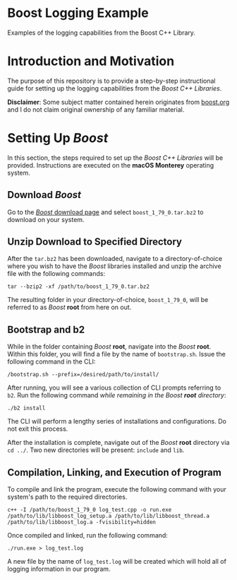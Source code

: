 # Boost Logging Example 

Examples of the logging capabilities from the Boost C++ Library. 

# Introduction and Motivation 

The purpose of this repository is to provide a step-by-step instructional guide for setting up the logging capabilities from the _Boost C++ Libraries_. 

__Disclaimer__: Some subject matter contained herein originates from [boost.org](https://www.boost.org/) and I do not claim original ownership of any familiar material. 

# Setting Up _Boost_

In this section, the steps required to set up the _Boost C++ Libraries_ will be provided. Instructions are executed on the __macOS Monterey__ operating system. 

## Download _Boost_

Go to the [_Boost_ download page](https://www.boost.org/) and select `boost_1_79_0.tar.bz2` to download on your system. 

## Unzip Download to Specified Directory 

After the `tar.bz2` has been downloaded, navigate to a directory-of-choice where you wish to have the _Boost_ libraries installed and unzip the archive file with the following commands:

```
tar --bzip2 -xf /path/to/boost_1_79_0.tar.bz2
```

The resulting folder in your directory-of-choice, `boost_1_79_0`, will be referred to as _Boost_ __root__ from here on out. 

## Bootstrap and b2 

While in the folder containing _Boost_ __root__, navigate into the _Boost_ __root__. Within this folder, you will find a file by the name of `bootstrap.sh`. Issue the following command in the CLI:

```
/bootstrap.sh --prefix=/desired/path/to/install/ 
```

After running, you will see a various collection of CLI prompts referring to `b2`. Run the following command _while remaining in the Boost __root__ directory_:

```
./b2 install 
```

The CLI will perform a lengthy series of installations and configurations. Do not exit this process. 

After the installation is complete, navigate out of the _Boost_ __root__ directory via `cd ../`. Two new directories will be present: `include` and `lib`. 

## Compilation, Linking, and Execution of Program 

To compile and link the program, execute the following command with your system's path to the required directories. 

```
c++ -I /path/to/boost_1_79_0 log_test.cpp -o run.exe /path/to/lib/libboost_log_setup.a /path/to/lib/libboost_thread.a /path/to/lib/libboost_log.a -fvisibility=hidden
```

Once compiled and linked, run the following command:

```
./run.exe > log_test.log
```

A new file by the name of `log_test.log` will be created which will hold all of logging information in our program. 
